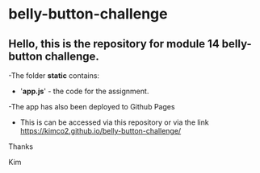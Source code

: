 # belly-button-challenge

## Hello, this is the repository for module 14 belly-button challenge.

-The folder **static** contains:
 - '**app.js**' - the code for the assignment.
 
-The app has also been deployed to Github Pages
 - This is can be accessed via this repository or via the link https://kimco2.github.io/belly-button-challenge/


Thanks

Kim
